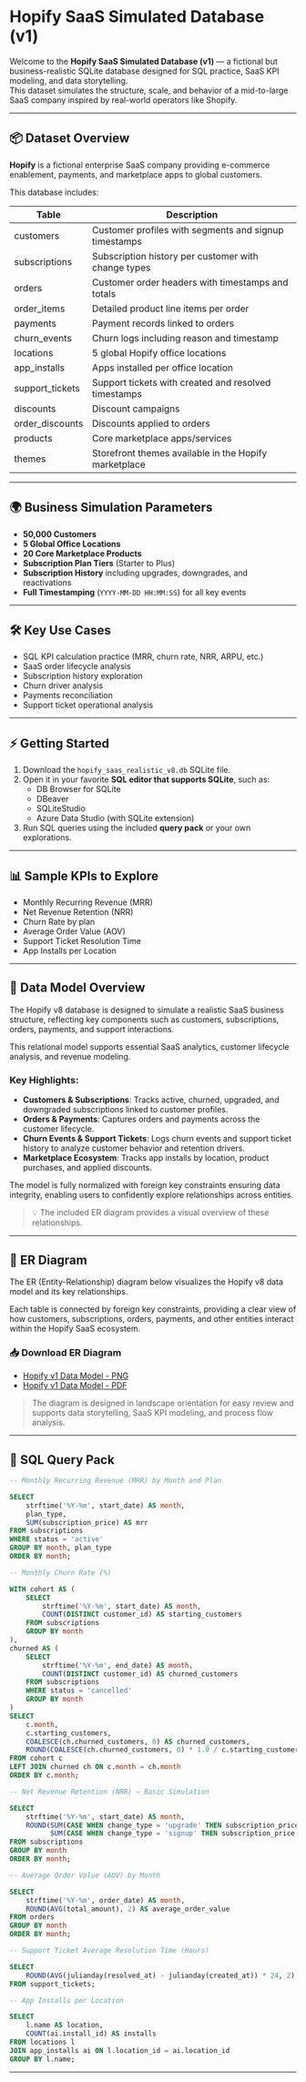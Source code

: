 # Hopify SaaS Simulated Database (v1)

Welcome to the **Hopify SaaS Simulated Database (v1)** — a fictional but business-realistic SQLite database designed for SQL practice, SaaS KPI modeling, and data storytelling.  
This dataset simulates the structure, scale, and behavior of a mid-to-large SaaS company inspired by real-world operators like Shopify.

---

## 📦 Dataset Overview

**Hopify** is a fictional enterprise SaaS company providing e-commerce enablement, payments, and marketplace apps to global customers.

This database includes:

| Table                 | Description                                             |
|-----------------------|---------------------------------------------------------|
| customers             | Customer profiles with segments and signup timestamps  |
| subscriptions         | Subscription history per customer with change types    |
| orders                | Customer order headers with timestamps and totals      |
| order_items           | Detailed product line items per order                  |
| payments              | Payment records linked to orders                       |
| churn_events          | Churn logs including reason and timestamp              |
| locations             | 5 global Hopify office locations                       |
| app_installs          | Apps installed per office location                     |
| support_tickets       | Support tickets with created and resolved timestamps   |
| discounts             | Discount campaigns                                     |
| order_discounts       | Discounts applied to orders                            |
| products              | Core marketplace apps/services                         |
| themes                | Storefront themes available in the Hopify marketplace  |

---

## 🌍 Business Simulation Parameters

- **50,000 Customers**
- **5 Global Office Locations**
- **20 Core Marketplace Products**
- **Subscription Plan Tiers** (Starter to Plus)
- **Subscription History** including upgrades, downgrades, and reactivations
- **Full Timestamping** (`YYYY-MM-DD HH:MM:SS`) for all key events

---

## 🛠 Key Use Cases

- SQL KPI calculation practice (MRR, churn rate, NRR, ARPU, etc.)
- SaaS order lifecycle analysis
- Subscription history exploration
- Churn driver analysis
- Payments reconciliation
- Support ticket operational analysis

---

## ⚡ Getting Started

1. Download the `hopify_saas_realistic_v8.db` SQLite file.
2. Open it in your favorite **SQL editor that supports SQLite**, such as:
   - DB Browser for SQLite
   - DBeaver
   - SQLiteStudio
   - Azure Data Studio (with SQLite extension)
3. Run SQL queries using the included **query pack** or your own explorations.

---

## 📊 Sample KPIs to Explore

- Monthly Recurring Revenue (MRR)
- Net Revenue Retention (NRR)
- Churn Rate by plan
- Average Order Value (AOV)
- Support Ticket Resolution Time
- App Installs per Location

---
## 🔗 Data Model Overview

The Hopify v8 database is designed to simulate a realistic SaaS business structure, reflecting key components such as customers, subscriptions, orders, payments, and support interactions.

This relational model supports essential SaaS analytics, customer lifecycle analysis, and revenue modeling.

### Key Highlights:
- **Customers & Subscriptions**: Tracks active, churned, upgraded, and downgraded subscriptions linked to customer profiles.
- **Orders & Payments**: Captures orders and payments across the customer lifecycle.
- **Churn Events & Support Tickets**: Logs churn events and support ticket history to analyze customer behavior and retention drivers.
- **Marketplace Ecosystem**: Tracks app installs by location, product purchases, and applied discounts.

The model is fully normalized with foreign key constraints ensuring data integrity, enabling users to confidently explore relationships across entities.

> 💡 The included ER diagram provides a visual overview of these relationships.

---

## 🧩 ER Diagram

The ER (Entity-Relationship) diagram below visualizes the Hopify v8 data model and its key relationships.

Each table is connected by foreign key constraints, providing a clear view of how customers, subscriptions, orders, payments, and other entities interact within the Hopify SaaS ecosystem.

### 📥 Download ER Diagram
- [Hopify v1 Data Model - PNG]()
- [Hopify v1 Data Model - PDF]()

> The diagram is designed in landscape orientation for easy review and supports data storytelling, SaaS KPI modeling, and process flow analysis.


---

## 📄 SQL Query Pack

```sql
-- Monthly Recurring Revenue (MRR) by Month and Plan

SELECT 
    strftime('%Y-%m', start_date) AS month,
    plan_type,
    SUM(subscription_price) AS mrr
FROM subscriptions
WHERE status = 'active'
GROUP BY month, plan_type
ORDER BY month;
```

```sql
-- Monthly Churn Rate (%)

WITH cohort AS (
    SELECT 
        strftime('%Y-%m', start_date) AS month,
        COUNT(DISTINCT customer_id) AS starting_customers
    FROM subscriptions
    GROUP BY month
),
churned AS (
    SELECT 
        strftime('%Y-%m', end_date) AS month,
        COUNT(DISTINCT customer_id) AS churned_customers
    FROM subscriptions
    WHERE status = 'cancelled'
    GROUP BY month
)
SELECT
    c.month,
    c.starting_customers,
    COALESCE(ch.churned_customers, 0) AS churned_customers,
    ROUND(COALESCE(ch.churned_customers, 0) * 1.0 / c.starting_customers * 100, 2) AS churn_rate_percent
FROM cohort c
LEFT JOIN churned ch ON c.month = ch.month
ORDER BY c.month;
```

```sql
-- Net Revenue Retention (NRR) — Basic Simulation

SELECT 
    strftime('%Y-%m', start_date) AS month,
    ROUND(SUM(CASE WHEN change_type = 'upgrade' THEN subscription_price ELSE 0 END) * 1.0 /
          SUM(CASE WHEN change_type = 'signup' THEN subscription_price ELSE 0 END) * 100, 2) AS nrr_percent
FROM subscriptions
GROUP BY month
ORDER BY month;
```

```sql
-- Average Order Value (AOV) by Month

SELECT
    strftime('%Y-%m', order_date) AS month,
    ROUND(AVG(total_amount), 2) AS average_order_value
FROM orders
GROUP BY month
ORDER BY month;
```

```sql
-- Support Ticket Average Resolution Time (Hours)

SELECT
    ROUND(AVG(julianday(resolved_at) - julianday(created_at)) * 24, 2) AS avg_resolution_hours
FROM support_tickets;
```

```sql
-- App Installs per Location

SELECT 
    l.name AS location,
    COUNT(ai.install_id) AS installs
FROM locations l
JOIN app_installs ai ON l.location_id = ai.location_id
GROUP BY l.name;
```
---

